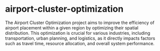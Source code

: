 # airport-cluster-optimization
The Airport Cluster Optimization project aims to improve the efficiency of airport placement within a given region by optimizing their spatial distribution.
This optimization is crucial for various industries, including transportation, urban planning, and logistics, as it directly impacts factors such as travel time, resource allocation, and overall system performance.
